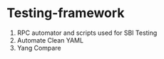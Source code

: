 # Testing-framework
1. RPC automator and scripts used for SBI Testing
2. Automate Clean YAML
3. Yang Compare
